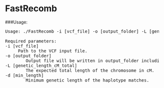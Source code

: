 # FastRecomb

###Usage:

<pre>
Usage: ./FastRecomb -i [vcf_file] -o [output_folder] -L [genetic_length_cM_total] -d [min_length] -r [num_iterations]

Required parameters:
-i [vcf_file]
     Path to the VCF input file.
-o [output_folder]
        Output file will be written in output_folder including any intermediate file.
-L [genetic_length_cM_total]
        The expected total length of the chromosome in cM.
-d [min_length]
        Minimum genetic length of the haplotype matches.

 </pre>

